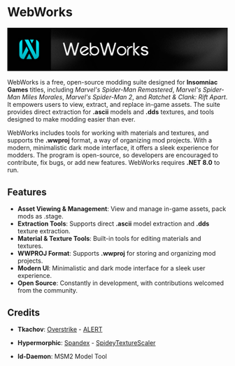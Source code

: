 # **WebWorks**

![WebWorks Card](https://raw.githubusercontent.com/okangel12345/InsomniacToolbox/refs/heads/master/WebWorks_Card.png)

WebWorks is a free, open-source modding suite designed for **Insomniac Games** titles, including *Marvel's Spider-Man Remastered*, *Marvel's Spider-Man Miles Morales*, *Marvel's Spider-Man 2*, and *Ratchet & Clank: Rift Apart*. It empowers users to view, extract, and replace in-game assets. The suite provides direct extraction for **.ascii** models and **.dds** textures, and tools designed to make modding easier than ever.

WebWorks includes tools for working with materials and textures, and supports the **.wwproj** format, a way of organizing mod projects. With a modern, minimalistic dark mode interface, it offers a sleek experience for modders. The program is open-source, so developers are encouraged to contribute, fix bugs, or add new features. WebWorks requires **.NET 8.0** to run.

## **Features**
- **Asset Viewing & Management**: View and manage in-game assets, pack mods as .stage.
- **Extraction Tools**: Supports direct **.ascii** model extraction and **.dds** texture extraction.
- **Material & Texture Tools**: Built-in tools for editing materials and textures.
- **WWPROJ Format**: Supports **.wwproj** for storing and organizing mod projects.
- **Modern UI**: Minimalistic and dark mode interface for a sleek user experience.
- **Open Source**: Constantly in development, with contributions welcomed from the community.

## **Credits**
- **Tkachov**: [Overstrike](https://github.com/Tkachov/Overstrike/) - [ALERT](https://github.com/Tkachov/ALERT/)
  
- **Hypermorphic**: [Spandex](https://github.com/hypermorphicmods/Spandex/) - [SpideyTextureScaler](https://github.com/hypermorphicmods/SpideyTextureScaler/)
  
- **Id-Daemon**: MSM2 Model Tool
